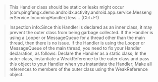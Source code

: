 > This Handler class should be static or leaks might occur (com.pingfangx.demo.androidx.activity.android.app.service.MessengerService.IncomingHandler) less... (Ctrl+F1)

> Inspection info:Since this Handler is declared as an inner class, it may prevent the outer class from being garbage collected. If the Handler is using a Looper or MessageQueue for a thread other than the main thread, then there is no issue. If the Handler is using the Looper or MessageQueue of the main thread, you need to fix your Handler declaration, as follows: Declare the Handler as a static class; In the outer class, instantiate a WeakReference to the outer class and pass this object to your Handler when you instantiate the Handler; Make all references to members of the outer class using the WeakReference object.

